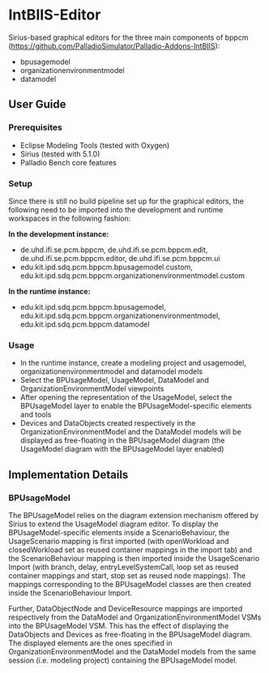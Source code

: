 # IntBIIS-Editor
Sirius-based graphical editors for the three main components of bppcm (https://github.com/PalladioSimulator/Palladio-Addons-IntBIIS):
- bpusagemodel
- organizationenvironmentmodel
- datamodel

## User Guide

### Prerequisites
- Eclipse Modeling Tools (tested with Oxygen)
- Sirius (tested with 5.1.0)
- Palladio Bench core features

### Setup
Since there is still no build pipeline set up for the graphical editors, the following need to be imported into the development and runtime workspaces in the following fashion:

**In the development instance:**
- de.uhd.ifi.se.pcm.bppcm, de.uhd.ifi.se.pcm.bppcm.edit, de.uhd.ifi.se.pcm.bppcm.editor, de.uhd.ifi.se.pcm.bppcm.ui
- edu.kit.ipd.sdq.pcm.bppcm.bpusagemodel.custom, edu.kit.ipd.sdq.pcm.bppcm.organizationenvironmentmodel.custom

**In the runtime instance:**
- edu.kit.ipd.sdq.pcm.bppcm.bpusagemodel, edu.kit.ipd.sdq.pcm.bppcm.organizationenvironmentmodel, edu.kit.ipd.sdq.pcm.bppcm.datamodel

### Usage
- In the runtime instance, create a modeling project and usagemodel, organizationenvironmentmodel and datamodel models
- Select the BPUsageModel, UsageModel, DataModel and OrganizationEnvironmentModel viewpoints
- After opening the representation of the UsageModel, select the BPUsageModel layer to enable the BPUsageModel-specific elements and tools
- Devices and DataObjects created respectively in the OrganizationEnvironmentModel and the DataModel models will be displayed as free-floating in the BPUsageModel diagram (the UsageModel diagram with the BPUsageModel layer enabled) 

## Implementation Details
### BPUsageModel
The BPUsageModel relies on the diagram extension mechanism offered by Sirius to extend the UsageModel diagram editor. To display the BPUsageModel-specific elements inside a ScenarioBehaviour, the UsageScenario mapping is first imported (with openWorkload and closedWorkload set as reused container mappings in the import tab) and the ScenarioBehaviour mapping is then imported inside the UsageScenario Import (with branch, delay, entryLevelSystemCall, loop set as reused container mappings and start, stop set as reused node mappings). The mappings corresponding to the BPUsageModel classes are then created inside the ScenarioBehaviour Import. 

Further, DataObjectNode and DeviceResource mappings are imported respectively from the DataModel and OrganizationEnvironmentModel VSMs into the BPUsageModel VSM. This has the effect of displaying the DataObjects and Devices as free-floating in the BPUsageModel diagram. The displayed elements are the ones specified in OrganizationEnvironmentModel and the DataModel models from the same session (i.e. modeling project) containing the BPUsageModel model. 
